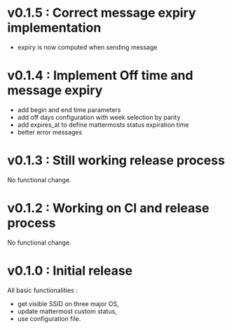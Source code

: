 
# v0.1.5 : Correct message expiry implementation

- expiry is now computed when sending message

# v0.1.4 : Implement Off time and message expiry

- add begin and end time parameters
- add off days configuration with week selection by parity
- add expires_at to define mattermosts status expiration time
- better error messages

# v0.1.3 : Still working release process

No functional change.

# v0.1.2 : Working on CI and release process
No functional change.

# v0.1.0 : Initial release
All basic functionalities :
- get visible SSID on three major OS,
- update mattermost custom status,
- use configuration file.
